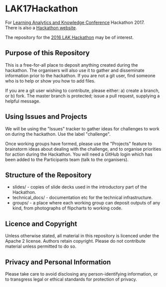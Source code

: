 # LAK17Hackathon
For [Learning Analytics and Knowledge Conference](http://educ-lak17.educ.sfu.ca/) Hackathon 2017.  
There is also a [Hackathon website](https://lakhackathon.wordpress.com/).

The repository for the [2016 LAK Hackathon](https://github.com/AlanMarkBerg/hack-at-lack16) may be of interest.

## Purpose of this Repository
This is a free-for-all place to deposit anything created during the hackathon. The organisers will also use it to gather and disseminate information prior to the hackathon. If you are not a git user, find someone who is to help or show you how to add files.

If you are a git user wishing to contribute, please either: a) create a branch, or b) fork. The master branch is protected; issue a pull request, supplying a helpful message.

## Using Issues and Projects
We will be using the "Issues" tracker to gather ideas for challenges to work on during the hackathon. Use the label "challenge".

Once working groups have formed, please use the "Projects" feature to brainstorm ideas about dealing with the challenge, and to organise priorities for action during the Hackathon. You will need a GitHub login which has been added to the Participants team (talk to the organisers).

## Structure of the Repository
* slides/ - copies of slide decks used in the introductory part of the Hackathon.
* technical_docs/ - documentation etc for the technical infrastructure.
* groups/ - a place where each working group can deposit outputs of any kind, from photographs of flipcharts to working code.

## Licence and Copyright
Unless otherwise stated, all material in this repository is licenced under the Apache 2 license.
Authors retain copyright. Please do not contribute material unless permitted to do so.

## Privacy and Personal Information
Please take care to avoid disclosing any person-identifying information, or to transgress legal or ethical standards for protection of privacy.
